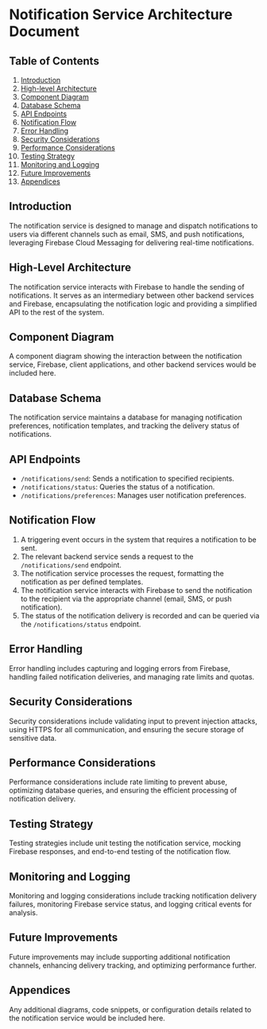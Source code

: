 # Notification Service Architecture Document

## Table of Contents
1. [Introduction](#introduction)
2. [High-level Architecture](#high-level-architecture)
3. [Component Diagram](#component-diagram)
4. [Database Schema](#database-schema)
5. [API Endpoints](#api-endpoints)
6. [Notification Flow](#notification-flow)
7. [Error Handling](#error-handling)
8. [Security Considerations](#security-considerations)
9. [Performance Considerations](#performance-considerations)
10. [Testing Strategy](#testing-strategy)
11. [Monitoring and Logging](#monitoring-and-logging)
12. [Future Improvements](#future-improvements)
13. [Appendices](#appendices)

## Introduction
The notification service is designed to manage and dispatch notifications to users via different channels such as email, SMS, and push notifications, leveraging Firebase Cloud Messaging for delivering real-time notifications.

## High-Level Architecture
The notification service interacts with Firebase to handle the sending of notifications. It serves as an intermediary between other backend services and Firebase, encapsulating the notification logic and providing a simplified API to the rest of the system.

## Component Diagram
A component diagram showing the interaction between the notification service, Firebase, client applications, and other backend services would be included here.

## Database Schema
The notification service maintains a database for managing notification preferences, notification templates, and tracking the delivery status of notifications.

## API Endpoints
- `/notifications/send`: Sends a notification to specified recipients.
- `/notifications/status`: Queries the status of a notification.
- `/notifications/preferences`: Manages user notification preferences.

## Notification Flow
1. A triggering event occurs in the system that requires a notification to be sent.
2. The relevant backend service sends a request to the `/notifications/send` endpoint.
3. The notification service processes the request, formatting the notification as per defined templates.
4. The notification service interacts with Firebase to send the notification to the recipient via the appropriate channel (email, SMS, or push notification).
5. The status of the notification delivery is recorded and can be queried via the `/notifications/status` endpoint.

## Error Handling
Error handling includes capturing and logging errors from Firebase, handling failed notification deliveries, and managing rate limits and quotas.

## Security Considerations
Security considerations include validating input to prevent injection attacks, using HTTPS for all communication, and ensuring the secure storage of sensitive data.

## Performance Considerations
Performance considerations include rate limiting to prevent abuse, optimizing database queries, and ensuring the efficient processing of notification delivery.

## Testing Strategy
Testing strategies include unit testing the notification service, mocking Firebase responses, and end-to-end testing of the notification flow.

## Monitoring and Logging
Monitoring and logging considerations include tracking notification delivery failures, monitoring Firebase service status, and logging critical events for analysis.

## Future Improvements
Future improvements may include supporting additional notification channels, enhancing delivery tracking, and optimizing performance further.

## Appendices
Any additional diagrams, code snippets, or configuration details related to the notification service would be included here.
